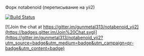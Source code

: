 
Форк notabenoid (переписывание на yii2)

[![Build Status](https://api.shippable.com/projects/55544e66edd7f2c052ed3e43/badge?branchName=master)](https://app.shippable.com/projects/55544e66edd7f2c052ed3e43/builds/latest)

[![Join the chat at https://gitter.im/gunmetal313/notabenoid_yii2](https://badges.gitter.im/Join%20Chat.svg)](https://gitter.im/gunmetal313/notabenoid_yii2?utm_source=badge&utm_medium=badge&utm_campaign=pr-badge&utm_content=badge)